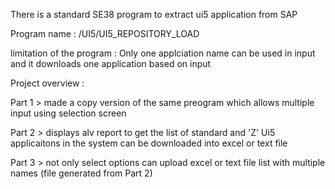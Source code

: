There is a standard SE38 program to extract ui5 application from SAP 

Program name : /UI5/UI5_REPOSITORY_LOAD

limitation of the program : Only one applciation name can be used in input and it downloads one application based on input 


Project overview : 

Part 1 > made a copy version of the same preogram which allows multiple input using selection screen 

Part 2 > displays alv report to get the list of standard and 'Z' Ui5 applicaitons in the system can be downloaded into excel or text file 

Part 3 > not only select options can upload excel or text file list with multiple names (file generated from Part 2)